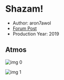# Shazam!

* Author: aron7awol
* [Forum Post](https://www.avsforum.com/threads/bass-eq-for-filtered-movies.2995212/post-58227318)
* Production Year: 2019

## Atmos

![img 0](https://i.imgur.com/L7ZvZr2.jpg)

![img 1](https://i.imgur.com/TOq5eeb.png)

